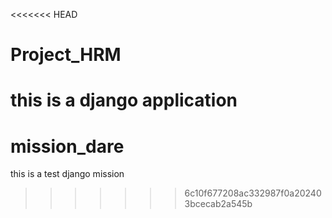 <<<<<<< HEAD
# Project_HRM
this is a django application
=======
# mission_dare
this is a  test django mission
>>>>>>> 6c10f677208ac332987f0a202403bcecab2a545b
